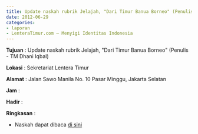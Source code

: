 ```yaml
---
title: Update naskah rubrik Jelajah, "Dari Timur Banua Borneo" (Penulis - TM Dhani Iqbal)
date: 2012-06-29
categories:
- laporan
- LenteraTimur.com – Menyigi Identitas Indonesia
---
```


**Tujuan** : Update naskah rubrik Jelajah, "Dari Timur Banua Borneo" (Penulis - TM Dhani Iqbal)

**Lokasi** : Sekretariat Lentera Timur 

**Alamat** : Jalan Sawo Manila No. 10 Pasar Minggu, Jakarta Selatan

**Jam** : 

**Hadir** :  


**Ringkasan** : 
* Naskah dapat dibaca [di sini](http://www.lenteratimur.com/2012/06/kapah-itu-bapaknya-tudai/)
